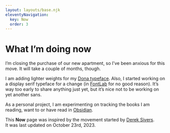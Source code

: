 ```yaml
---
layout: layouts/base.njk
eleventyNavigation:
  key: Now
  order: 3
---
```

<h1>What I’m doing now</h1>

I’m closing the purchase of our new apartment, so I’ve been anxious for this move. It will take a couple of months, though.

I am adding lighter weights for my [Dona typeface](https://www.harbortype.com/fonts/dona/). Also, I started working on a display serif typeface for a change (in [FontLab](https://www.fontlab.com) for no good reason). It’s way too early to share anything just yet, but it’s nice not to be working on yet another sans.

As a personal project, I am experimenting on tracking the books I am reading, want to or have read in [Obsidian](https://obsidian.md).

This **Now** page was inspired by the movement started by [Derek Sivers](https://nownownow.com/about). It&nbsp;was last updated on October 23rd, 2023.
